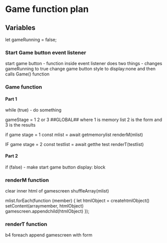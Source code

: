 # Game function plan

## Variables 

let gameRunning = false;

### Start Game button event listener 

start game button - function inside event listener does two things -
changes gameRunning to true
change game button style to display:none
and then calls Game() function 

### Game function 

#### Part 1
while (true) - do something 

gameStage = 1 2 or 3 ##GLOBAL##
where 1 is memory list 
2 is the form
and 3 is the results 

if game stage = 1 
    const mlist = await getmemorylist 
    renderM(mlist)

IF game stage = 2 
    const testlist = await getthe test
    renderT(testlist)

#### Part 2
if (false) - make start game button display: block

### renderM function 
clear inner html of gamescreen
shuffleArray(mlist)

mlist.forEach(function (member) {
    let htmlObject = createhtmlObject()
    setContent(arraymember, htmlObject)
    gamescreen.appendchild(htmlObject)
});

### renderT function

b4 foreach append gamescreen with form 
